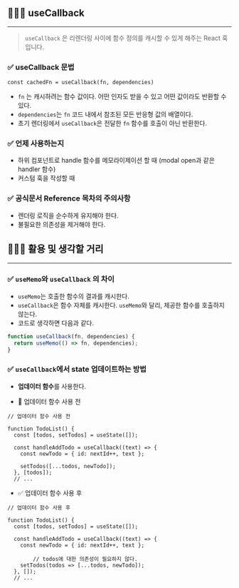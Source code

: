 ## 🧑🏻‍💻 **useCallback**

---

> `useCallback` 은 리렌더링 사이에 함수 정의를 캐시할 수 있게 해주는 React 훅입니다.
> 

### ✅ **useCallback** 문법

```tsx
const cachedFn = useCallback(fn, dependencies)
```

- `fn` 는 캐시하려는 함수 값이다. 어떤 인자도 받을 수 있고 어떤 값이라도 반환할 수 있다.
- `dependencies`는 `fn` 코드 내에서 참조된 모든 반응형 값의 배열이다.
- 초기 렌더링에서 `useCallback`은 전달한 `fn` 함수를 호출이 아닌 반환한다.

### ✅ 언제 사용하는지

- 하위 컴포넌트로 handle 함수를 메모라이제이션 할 때 (modal open과 같은 handler 함수)
- 커스텀 훅을 작성할 때

### ✅ 공식문서 Reference 목차의 주의사항

- 렌더링 로직을 순수하게 유지해야 한다.
- 불필요한 의존성을 제거해야 한다.

## 🧑🏻‍💻 활용 및 생각할 거리

---

### ✅ `useMemo`와 `useCallback` 의 차이
-  `useMemo`는 호출한 함수의 결과를 캐시한다.
-  `useCallback`은 함수 자체를 캐시한다. `useMemo`와 달리, 제공한 함수를 호출하지 않는다.
-  코드로 생각하면 다음과 같다.

```jsx
function useCallback(fn, dependencies) {
  return useMemo(() => fn, dependencies);
}
```

### ✅ `useCallback`**에서 state 업데이트하는 방법**
-  **업데이터 함수**를 사용한다.

- 🛑 업데이터 함수 사용 전

```tsx
// 업데이터 함수 사용 전

function TodoList() {
  const [todos, setTodos] = useState([]);

  const handleAddTodo = useCallback((text) => {
    const newTodo = { id: nextId++, text };
	
    setTodos([...todos, newTodo]);
  }, [todos]);
  // ...
```
- ✅ 업데이터 함수 사용 후

```tsx
// 업데이터 함수 사용 후

function TodoList() {
  const [todos, setTodos] = useState([]);

  const handleAddTodo = useCallback((text) => {
    const newTodo = { id: nextId++, text };

		// todos에 대한 의존성이 필요하지 않다.
    setTodos(todos => [...todos, newTodo]);
  }, []);
  // ...
```